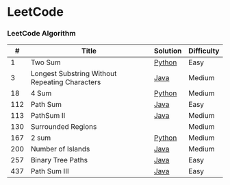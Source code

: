 LeetCode
========

### LeetCode Algorithm

| #    | Title    | Solution             | Difficulty |
| ---- | -------- | -------------------- | ---------- |
| 1    | Two Sum  | [Python](2sum.py)    | Easy       |
|3|Longest Substring Without Repeating Characters|[Java](lengthOfLongestSubstring3.java)|Medium|
| 18   | 4 Sum    | [Python](4sum18.py)  | Medium     |
| 112  | Path Sum | [Java](PathSum.java) | Easy       |
|113|PathSum II|[Java](pathSum_2-113.java)|Medium|
|130|Surrounded Regions||Medium|
| 167  | 2 sum    | [Python](2sum167.py) | Medium     |
|200|Number of Islands|[Java](numIslands.java)|Medium|
|257|Binary Tree Paths|[Java](binaryTreePaths257)|Easy|
|437|Path Sum III|[Java](pathSum_3-437.java)|Easy|

